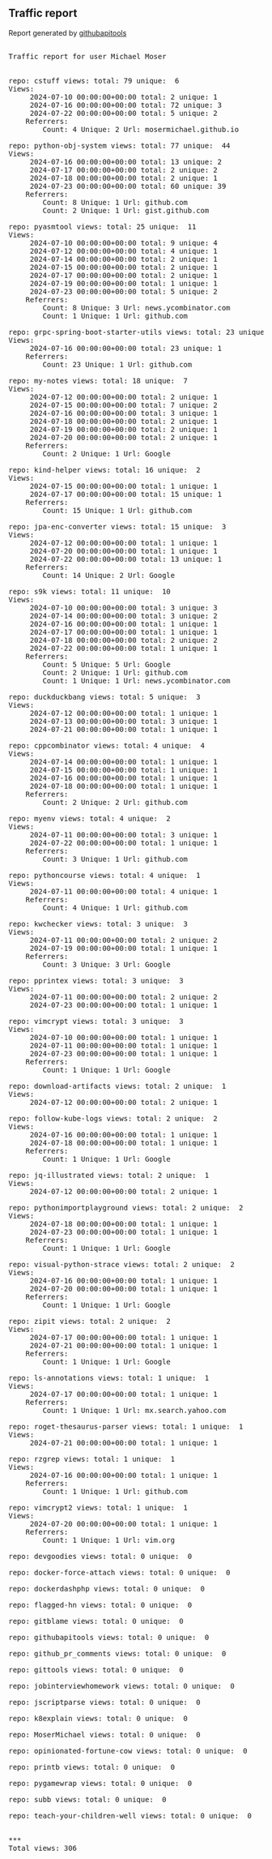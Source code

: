 <h2> Traffic report </h2>

Report generated by <a href="https://github.com/MoserMichael/githubapitools">githubapitools</a>

<pre>

Traffic report for user Michael Moser


repo: cstuff views: total: 79 unique:  6
Views:
	 2024-07-10 00:00:00+00:00 total: 2 unique: 1
	 2024-07-16 00:00:00+00:00 total: 72 unique: 3
	 2024-07-22 00:00:00+00:00 total: 5 unique: 2
	Referrers:
		Count: 4 Unique: 2 Url: mosermichael.github.io

repo: python-obj-system views: total: 77 unique:  44
Views:
	 2024-07-16 00:00:00+00:00 total: 13 unique: 2
	 2024-07-17 00:00:00+00:00 total: 2 unique: 2
	 2024-07-18 00:00:00+00:00 total: 2 unique: 1
	 2024-07-23 00:00:00+00:00 total: 60 unique: 39
	Referrers:
		Count: 8 Unique: 1 Url: github.com
		Count: 2 Unique: 1 Url: gist.github.com

repo: pyasmtool views: total: 25 unique:  11
Views:
	 2024-07-10 00:00:00+00:00 total: 9 unique: 4
	 2024-07-12 00:00:00+00:00 total: 4 unique: 1
	 2024-07-14 00:00:00+00:00 total: 2 unique: 1
	 2024-07-15 00:00:00+00:00 total: 2 unique: 1
	 2024-07-17 00:00:00+00:00 total: 2 unique: 1
	 2024-07-19 00:00:00+00:00 total: 1 unique: 1
	 2024-07-23 00:00:00+00:00 total: 5 unique: 2
	Referrers:
		Count: 8 Unique: 3 Url: news.ycombinator.com
		Count: 1 Unique: 1 Url: github.com

repo: grpc-spring-boot-starter-utils views: total: 23 unique:  1
Views:
	 2024-07-16 00:00:00+00:00 total: 23 unique: 1
	Referrers:
		Count: 23 Unique: 1 Url: github.com

repo: my-notes views: total: 18 unique:  7
Views:
	 2024-07-12 00:00:00+00:00 total: 2 unique: 1
	 2024-07-15 00:00:00+00:00 total: 7 unique: 2
	 2024-07-16 00:00:00+00:00 total: 3 unique: 1
	 2024-07-18 00:00:00+00:00 total: 2 unique: 1
	 2024-07-19 00:00:00+00:00 total: 2 unique: 1
	 2024-07-20 00:00:00+00:00 total: 2 unique: 1
	Referrers:
		Count: 2 Unique: 1 Url: Google

repo: kind-helper views: total: 16 unique:  2
Views:
	 2024-07-15 00:00:00+00:00 total: 1 unique: 1
	 2024-07-17 00:00:00+00:00 total: 15 unique: 1
	Referrers:
		Count: 15 Unique: 1 Url: github.com

repo: jpa-enc-converter views: total: 15 unique:  3
Views:
	 2024-07-12 00:00:00+00:00 total: 1 unique: 1
	 2024-07-20 00:00:00+00:00 total: 1 unique: 1
	 2024-07-22 00:00:00+00:00 total: 13 unique: 1
	Referrers:
		Count: 14 Unique: 2 Url: Google

repo: s9k views: total: 11 unique:  10
Views:
	 2024-07-10 00:00:00+00:00 total: 3 unique: 3
	 2024-07-14 00:00:00+00:00 total: 3 unique: 2
	 2024-07-16 00:00:00+00:00 total: 1 unique: 1
	 2024-07-17 00:00:00+00:00 total: 1 unique: 1
	 2024-07-18 00:00:00+00:00 total: 2 unique: 2
	 2024-07-22 00:00:00+00:00 total: 1 unique: 1
	Referrers:
		Count: 5 Unique: 5 Url: Google
		Count: 2 Unique: 1 Url: github.com
		Count: 1 Unique: 1 Url: news.ycombinator.com

repo: duckduckbang views: total: 5 unique:  3
Views:
	 2024-07-12 00:00:00+00:00 total: 1 unique: 1
	 2024-07-13 00:00:00+00:00 total: 3 unique: 1
	 2024-07-21 00:00:00+00:00 total: 1 unique: 1

repo: cppcombinator views: total: 4 unique:  4
Views:
	 2024-07-14 00:00:00+00:00 total: 1 unique: 1
	 2024-07-15 00:00:00+00:00 total: 1 unique: 1
	 2024-07-16 00:00:00+00:00 total: 1 unique: 1
	 2024-07-18 00:00:00+00:00 total: 1 unique: 1
	Referrers:
		Count: 2 Unique: 2 Url: github.com

repo: myenv views: total: 4 unique:  2
Views:
	 2024-07-11 00:00:00+00:00 total: 3 unique: 1
	 2024-07-22 00:00:00+00:00 total: 1 unique: 1
	Referrers:
		Count: 3 Unique: 1 Url: github.com

repo: pythoncourse views: total: 4 unique:  1
Views:
	 2024-07-11 00:00:00+00:00 total: 4 unique: 1
	Referrers:
		Count: 4 Unique: 1 Url: github.com

repo: kwchecker views: total: 3 unique:  3
Views:
	 2024-07-11 00:00:00+00:00 total: 2 unique: 2
	 2024-07-19 00:00:00+00:00 total: 1 unique: 1
	Referrers:
		Count: 3 Unique: 3 Url: Google

repo: pprintex views: total: 3 unique:  3
Views:
	 2024-07-11 00:00:00+00:00 total: 2 unique: 2
	 2024-07-23 00:00:00+00:00 total: 1 unique: 1

repo: vimcrypt views: total: 3 unique:  3
Views:
	 2024-07-10 00:00:00+00:00 total: 1 unique: 1
	 2024-07-11 00:00:00+00:00 total: 1 unique: 1
	 2024-07-23 00:00:00+00:00 total: 1 unique: 1
	Referrers:
		Count: 1 Unique: 1 Url: Google

repo: download-artifacts views: total: 2 unique:  1
Views:
	 2024-07-12 00:00:00+00:00 total: 2 unique: 1

repo: follow-kube-logs views: total: 2 unique:  2
Views:
	 2024-07-16 00:00:00+00:00 total: 1 unique: 1
	 2024-07-18 00:00:00+00:00 total: 1 unique: 1
	Referrers:
		Count: 1 Unique: 1 Url: Google

repo: jq-illustrated views: total: 2 unique:  1
Views:
	 2024-07-12 00:00:00+00:00 total: 2 unique: 1

repo: pythonimportplayground views: total: 2 unique:  2
Views:
	 2024-07-18 00:00:00+00:00 total: 1 unique: 1
	 2024-07-23 00:00:00+00:00 total: 1 unique: 1
	Referrers:
		Count: 1 Unique: 1 Url: Google

repo: visual-python-strace views: total: 2 unique:  2
Views:
	 2024-07-16 00:00:00+00:00 total: 1 unique: 1
	 2024-07-20 00:00:00+00:00 total: 1 unique: 1
	Referrers:
		Count: 1 Unique: 1 Url: Google

repo: zipit views: total: 2 unique:  2
Views:
	 2024-07-17 00:00:00+00:00 total: 1 unique: 1
	 2024-07-21 00:00:00+00:00 total: 1 unique: 1
	Referrers:
		Count: 1 Unique: 1 Url: Google

repo: ls-annotations views: total: 1 unique:  1
Views:
	 2024-07-17 00:00:00+00:00 total: 1 unique: 1
	Referrers:
		Count: 1 Unique: 1 Url: mx.search.yahoo.com

repo: roget-thesaurus-parser views: total: 1 unique:  1
Views:
	 2024-07-21 00:00:00+00:00 total: 1 unique: 1

repo: rzgrep views: total: 1 unique:  1
Views:
	 2024-07-16 00:00:00+00:00 total: 1 unique: 1
	Referrers:
		Count: 1 Unique: 1 Url: github.com

repo: vimcrypt2 views: total: 1 unique:  1
Views:
	 2024-07-20 00:00:00+00:00 total: 1 unique: 1
	Referrers:
		Count: 1 Unique: 1 Url: vim.org

repo: devgoodies views: total: 0 unique:  0

repo: docker-force-attach views: total: 0 unique:  0

repo: dockerdashphp views: total: 0 unique:  0

repo: flagged-hn views: total: 0 unique:  0

repo: gitblame views: total: 0 unique:  0

repo: githubapitools views: total: 0 unique:  0

repo: github_pr_comments views: total: 0 unique:  0

repo: gittools views: total: 0 unique:  0

repo: jobinterviewhomework views: total: 0 unique:  0

repo: jscriptparse views: total: 0 unique:  0

repo: k8explain views: total: 0 unique:  0

repo: MoserMichael views: total: 0 unique:  0

repo: opinionated-fortune-cow views: total: 0 unique:  0

repo: printb views: total: 0 unique:  0

repo: pygamewrap views: total: 0 unique:  0

repo: subb views: total: 0 unique:  0

repo: teach-your-children-well views: total: 0 unique:  0


***
Total views: 306
